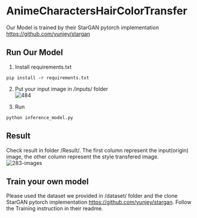 # AnimeCharactersHairColorTransfer

Our Model is trained by their StarGAN pytorch implementation https://github.com/yunjey/stargan

## Run Our Model
1. Install requirements.txt
  ~~~
  pip install -r requirements.txt
  ~~~

2. Put your input image in /inputs/ folder<br>
  ![484](https://user-images.githubusercontent.com/49235533/219293677-b4d1ae76-4241-4b57-bd59-095ed139e45f.JPG)

3. Run
  ~~~
  python inference_model.py
  ~~~
## Result
Check result in folder /Result/. The first column represent the input(origin) image, the other column represent the style transfered image.<br>
![283-images](https://user-images.githubusercontent.com/49235533/219300120-fda18993-bf1e-49f6-b620-a5c089937e4e.jpg)

## Train your own model
Please used the dataset we provided in /dataset/ folder and the clone StarGAN pytorch implementation https://github.com/yunjey/stargan. Follow the Training instruction in their readme.
